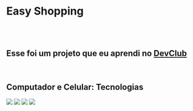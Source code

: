 <h1>Easy Shopping</h1>
<br>
<br>
<h2>Esse foi um projeto que eu aprendi no <a href="https://rodolfomori.com.br/devclub">DevClub</a></h2>
<br>

## Computador e Celular: Tecnologias

<img src="https://img.shields.io/badge/HTML5-E34F26?style=for-the-badge&logo=html5&logoColor=white" />
<img src="https://img.shields.io/badge/CSS-239120?&style=for-the-badge&logo=css3&logoColor=white" />

<img src="https://github.com/LazaroJuca/Easy-Shopping/blob/main/assets/desktop.jpg.jpg?raw=true" />

<img src="https://github.com/LazaroJuca/Easy-Shopping/blob/main/assets/mobile.jpg.jpg?raw=true" />

